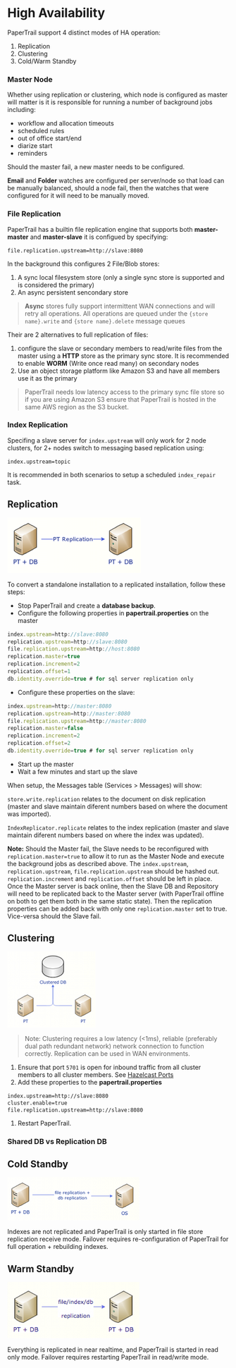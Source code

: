 # High Availability


PaperTrail support 4 distinct modes of HA operation:

1. Replication
2. Clustering
3. Cold/Warm Standby


### Master Node

Whether using replication or clustering, which node is configured as master will matter is it is responsible for running a number of background jobs including:

* workflow and allocation timeouts
* scheduled rules
* out of office start/end
* diarize start
* reminders

Should the master fail, a new master needs to be configured.

**Email** and **Folder** watches are configured per server/node so that load can be manually balanced, should a node fail, then the watches that were configured for it will need to be manually moved.

### File Replication

 PaperTrail has a builtin file replication engine that supports both **master-master** and **master-slave** it is configued by specifying:
 ```
 file.replication.upstream=http://slave:8080  
 ```

 In the background this configures 2 File/Blob stores:

 1. A sync local filesystem store (only a single sync store is supported and is considered the primary)
 2. An async persistent sencondary store   

>**Async** stores fully support intermittent WAN connections and will retry all operations. All operations are queued under the `{store name}.write` and  `{store name}.delete` message queues


Their are 2 alternatives to full replication of files:

1. configure the slave or secondary members to read/write files from the master using a **HTTP** store as the primary sync store. It is recommended to enable **WORM** (Write once read many) on secondary nodes 
2. Use an object storage platform like Amazon S3 and have all members use it as the primary 

> PaperTrail needs low latency access to the primary sync file store so if you are using Amazon S3 ensure that PaperTrail is hosted in the same AWS region as the  S3 bucket.


### Index Replication

Specifing a slave server for `index.upstream` will only work for 2 node clusters, for 2+ nodes switch to messaging based replication using:
```
index.upstream=topic
```

It is recommended in both scenarios to setup a scheduled `index_repair` task.


## Replication

![replication](../images/ha-replication.png)

To convert a standalone installation to a replicated installation, follow these steps:  

*  Stop PaperTrail and create a **database backup**.  
*  Configure the following properties in **papertrail.properties** on the master

```javascript
index.upstream=http://slave:8080
replication.upstream=http://slave:8080  
file.replication.upstream=http://host:8080  
replication.master=true  
replication.increment=2  
replication.offset=1  
db.identity.override=true # for sql server replication only  
```

*  Configure these properties on the slave:  

```javascript
index.upstream=http://master:8080  
replication.upstream=http://master:8080
file.replication.upstream=http://master:8080  
replication.master=false  
replication.increment=2  
replication.offset=2  
db.identity.override=true # for sql server replication only  
```

*  Start up the master
*  Wait a few minutes and start up the slave

When setup, the Messages table (Services > Messages) will show:

`store.write.replication` relates to the document on disk replication (master and slave maintain diferent numbers based on where the document was imported).

`IndexReplicator.replicate` relates to the index replication (master and slave maintain diferent numbers based on where the index was updated).

**Note:** Should the Master fail, the Slave needs to be reconfigured with `replication.master=true` to allow it to run as the Master Node and execute the background jobs as described above. The `index.upstream`, `replication.upstream`, `file.replication.upstream` should be hashed out. `replication.increment` and `replication.offset` should be left in place.<br>
Once the Master server is back online, then the Slave DB and Repository will need to be replicated back to the Master server (with PaperTrail offline on both to get them both in the same static state). Then the replication properties can be added back with only one `replication.master` set to true.<br>
Vice-versa should the Slave fail.

## Clustering

![replication](../images/ha-clustering.png)
> Note: Clustering requires a low latency (<1ms), reliable (preferably dual path redundant network) network connection to function correctly.  Replication can be used in WAN environments.

1. Ensure that port `5701` is open for inbound traffic from all cluster members to all cluster members. See [Hazelcast Ports](http://docs.hazelcast.org/docs/3.3/manual/html/ports.html)
2. Add these properties to the **papertrail.properties**  
```
index.upstream=http://slave:8080
cluster.enable=true
file.replication.upstream=http://slave:8080  
```
1.  Restart PaperTrail.




### Shared DB vs Replication DB


## Cold Standby

![replication](../images/ha-cold.png)

Indexes are not replicated and PaperTrail is only started in file store replication receive mode. Failover requires re-configuration of PaperTrail for full operation + rebuilding indexes.

## Warm Standby


![replication](../images/ha-standby.png)

Everything is replicated in near realtime, and PaperTrail is started in read only mode. Failover requires restarting PaperTrail in read/write mode. 
